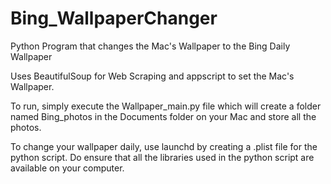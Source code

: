 # Bing_WallpaperChanger
Python Program that changes the Mac's Wallpaper to the Bing Daily Wallpaper

Uses BeautifulSoup for Web Scraping and appscript to set the Mac's Wallpaper.

To run, simply execute the Wallpaper_main.py file which will create a folder named Bing_photos in the Documents folder on your Mac
and store all the photos.

To change your wallpaper daily, use launchd by creating a .plist file for the python script. Do ensure that all the libraries used in the python script are available on your computer.
